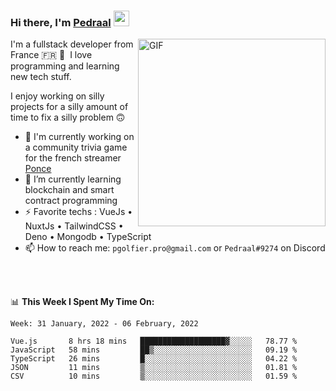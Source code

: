 ### Hi there, I'm <a href="https://pedraal.dev" target="_blank">Pedraal</a> <img src="https://media.giphy.com/media/hvRJCLFzcasrR4ia7z/giphy.gif" width="25px">
<img align="right" alt="GIF" src="https://pedraal.dev/avatar.png" width="300" height="300" />

I'm a fullstack developer from France 🇫🇷 🥖 &nbsp;I love programming and learning new
tech stuff.

I enjoy working on silly projects for a silly amount of time to fix a silly problem 🙃

- 🔭  I'm currently working on a community trivia game for the french streamer <a href="https://twitch.tv/ponce" target="_blank">Ponce</a>
- 🌱 I’m currently learning blockchain and smart contract programming
- ⚡ Favorite techs : VueJs &bull; NuxtJs &bull; TailwindCSS &bull; Deno &bull; Mongodb &bull; TypeScript
- 📫 How to reach me: `pgolfier.pro@gmail.com` or `Pedraal#9274` on Discord

<br>
<br>

📊 **This Week I Spent My Time On:**
<!--START_SECTION:waka-->
```text
Week: 31 January, 2022 - 06 February, 2022

Vue.js       8 hrs 18 mins   ███████████████████▓░░░░░   78.77 % 
JavaScript   58 mins         ██▒░░░░░░░░░░░░░░░░░░░░░░   09.19 % 
TypeScript   26 mins         █░░░░░░░░░░░░░░░░░░░░░░░░   04.22 % 
JSON         11 mins         ▒░░░░░░░░░░░░░░░░░░░░░░░░   01.81 % 
CSV          10 mins         ▒░░░░░░░░░░░░░░░░░░░░░░░░   01.59 % 
```
<!--END_SECTION:waka-->
